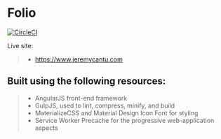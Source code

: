 # Folio

[![CircleCI](https://circleci.com/gh/Jac21/Folio/tree/master.svg?style=shield)](https://circleci.com/gh/Jac21/Folio/tree/master)

Live site: 
>- https://www.jeremycantu.com

Built using the following resources:
----------------------------------------------------

>- AngularJS front-end framework
>- GulpJS, used to lint, compress, minify, and build
>- MaterializeCSS and Material Design Icon Font for styling
>- Service Worker Precache for the progressive web-application aspects
